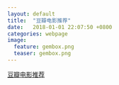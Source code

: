 ```yaml
---  
layout: default  
title:  "豆瓣电影推荐"  
date:   2018-01-01 22:07:50 +0800  
categories: webpage
image:
  feature: gembox.png
  teaser: gembox.png
---  
```


<a href="/portfolio/豆瓣电影/index.html">豆瓣电影推荐</a>
